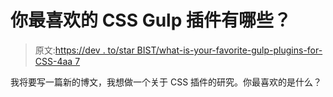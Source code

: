 # 你最喜欢的 CSS Gulp 插件有哪些？

> 原文:[https://dev . to/star BIST/what-is-your-favorite-gulp-plugins-for-CSS-4aa 7](https://dev.to/starbist/what-are-your-favorite-gulp-plugins-for-css-4aa7)

我将要写一篇新的博文，我想做一个关于 CSS 插件的研究。你最喜欢的是什么？